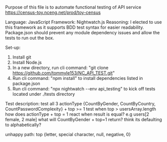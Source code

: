 Purpose of this file is to automate functional testing of API service https://census-toy.nceng.net/prod/toy-census

Language: JavaScript
Framework: Nightwatch.js
Reasoning: I elected to use this framework as it supports BDD test syntax for easier readability.
Package.json should prevent any module dependency issues and allow the tests to run out the box.

Set-up:
1. Install git
2. Install Node.js
3. In a new directory, run cli command: "git clone https://github.com/tommyle153/NC_API_TEST.git"
4. Run cli command: "npm install" to install dependencies listed in package.json
5. Run cli command: "npx nightwatch --env api_testing" to kick off tests located under ./tests directory

Test description:
test all 3 actionType {CountByGender, CountByCountry, CountPasswordComplexity} + top >= 1
test when top > usersArray.length
how does actionType + top = 1 react when result is equal? 
    e.g users[2 female, 2 male] what will CountByGender + top=1 return? think its defaulting to alphabetically?

unhappy path:
    top {letter, special character, null, negative, 0}
    
